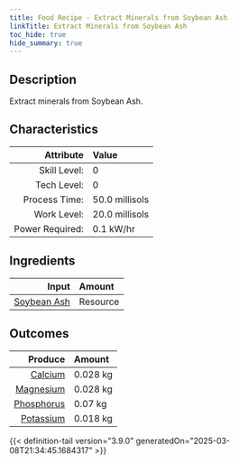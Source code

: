 ```yaml
---
title: Food Recipe - Extract Minerals from Soybean Ash
linkTitle: Extract Minerals from Soybean Ash
toc_hide: true
hide_summary: true
---
```

<!-- This is generated by the MarsSim HelpGenertor, do not edit. -->

## Description
Extract minerals from Soybean Ash. 

## Characteristics

| Attribute      | Value |
|--------:|:------|
|Skill Level:|0|
|Tech Level:|0|
|Process Time:|50.0 millisols|
|Work Level:|20.0 millisols|
|Power Required:|0.1 kW/hr|

## Ingredients

| Input      | Amount |
|--------:|:------|
|[Soybean Ash](/docs/definitions/resource/soybean-ash)|Resource|1.0 kg|

## Outcomes


| Produce      | Amount |
|--------:|:------|
|[Calcium](/docs/definitions/resource/calcium)|0.028 kg|
|[Magnesium](/docs/definitions/resource/magnesium)|0.028 kg|
|[Phosphorus](/docs/definitions/resource/phosphorus)|0.07 kg|
|[Potassium](/docs/definitions/resource/potassium)|0.018 kg|



{{< definition-tail version="3.9.0" generatedOn="2025-03-08T21:34:45.1684317" >}}



